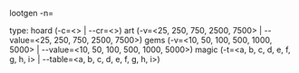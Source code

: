 

lootgen <type> -n=<number> 

type:
    hoard  (-c=<> | --cr=<>)
    art (-v=<25, 250, 750, 2500, 7500> | --value=<25, 250, 750, 2500, 7500>)
    gems (-v=<10, 50, 100, 500, 1000, 5000> | --value=<10, 50, 100, 500, 1000, 5000>)
    magic (-t=<a, b, c, d, e, f, g, h, i> | --table=<a, b, c, d, e, f, g, h, i>)
    
